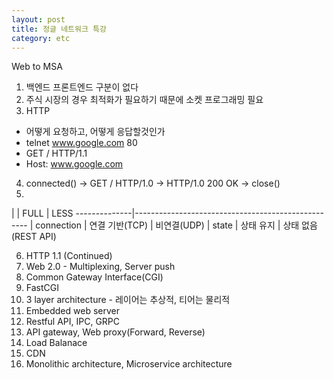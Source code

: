 ```yaml
---
layout: post
title: 정글 네트워크 특강
category: etc
---
```


Web to MSA

1. 백엔드 프론트엔드 구분이 없다
2. 주식 시장의 경우 최적화가 필요하기 때문에 소켓 프로그래밍 필요
3. HTTP
  - 어떻게 요청하고, 어떻게 응답할것인가
  - telnet www.google.com 80
  - GET / HTTP/1.1
  - Host: www.google.com
4. connected() -> GET / HTTP/1.0 -> HTTP/1.0 200 OK -> close()
5. 
 |            |     FULL           |           LESS
--------------|---------------------------------------------------
 | connection | 연결 기반(TCP)    |          비연결(UDP)
 | state      | 상태 유지         |          상태 없음(REST API)

6. HTTP 1.1 (Continued)
7. Web 2.0 - Multiplexing, Server push
8. Common Gateway Interface(CGI)
9. FastCGI
10. 3 layer architecture - 레이어는 추상적, 티어는 물리적
11. Embedded web server
12. Restful API, IPC, GRPC
13. API gateway, Web proxy(Forward, Reverse)
14. Load Balanace
15. CDN
16. Monolithic architecture, Microservice architecture
